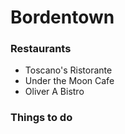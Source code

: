 # Bordentown

### Restaurants
- Toscano's Ristorante
- Under the Moon Cafe
- Oliver A Bistro 

### Things to do
